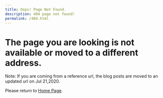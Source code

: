 ```yaml
---
title: Oops! Page Not Found.
description: 404 page not found!
permalink: /404.html
---
```


# The page you are looking is not available or moved to a different address.
Note: If you are coming from a reference url, the blog posts are moved to an updated url on Jul 21,2020.

Please return to [Home Page](/).
